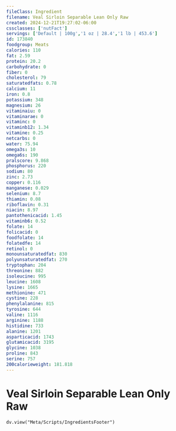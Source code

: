 ```yaml
---
fileClass: Ingredient
filename: Veal Sirloin Separable Lean Only Raw
created: 2024-12-21T19:27:02-06:00
cssclasses: ['nutFact']
servings: ['Default | 100g','1 oz | 28.4','1 lb | 453.6']
id: 173840
foodgroup: Meats
calories: 110
fat: 2.59
protein: 20.2
carbohydrate: 0
fiber: 0
cholesterol: 79
saturatedfats: 0.78
calcium: 11
iron: 0.8
potassium: 348
magnesium: 26
vitaminaiu: 0
vitaminarae: 0
vitaminc: 0
vitaminb12: 1.34
vitamine: 0.25
netcarbs: 0
water: 75.94
omega3s: 10
omega6s: 190
pralscore: 9.868
phosphorus: 220
sodium: 80
zinc: 2.73
copper: 0.116
manganese: 0.029
selenium: 8.7
thiamin: 0.08
riboflavin: 0.31
niacin: 8.97
pantothenicacid: 1.45
vitaminb6: 0.52
folate: 14
folicacid: 0
foodfolate: 14
folatedfe: 14
retinol: 0
monounsaturatedfat: 830
polyunsaturatedfat: 270
tryptophan: 204
threonine: 882
isoleucine: 995
leucine: 1608
lysine: 1665
methionine: 471
cystine: 228
phenylalanine: 815
tyrosine: 644
valine: 1116
arginine: 1188
histidine: 733
alanine: 1201
asparticacid: 1743
glutamicacid: 3195
glycine: 1038
proline: 843
serine: 757
200calorieweight: 181.818
---
```


# Veal Sirloin Separable Lean Only Raw

```dataviewjs
dv.view("Meta/Scripts/IngredientsFooter")
```